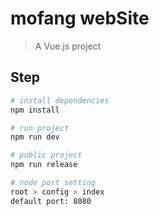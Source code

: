 # mofang webSite

> A Vue.js project

## Step

``` bash
# install dependencies
npm install

# run project
npm run dev

# public project
npm run release

# node port setting
root > config > index
default port: 8080
```
